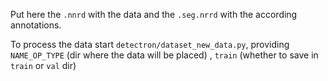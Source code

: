 Put here the `.nnrd` with the data and the `.seg.nrrd` with the according annotations.

To process the data start `detectron/dataset_new_data.py`, providing `NAME_OP_TYPE` (dir where the data will be placed)  , `train` (whether to save in `train` or `val` dir)
